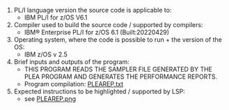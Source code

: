 1. PL/I language version the source code is applicable to:
    - IBM PL/I for z/OS V6.1
2. Compiler used to build the source code / supported by compilers:
    - IBM® Enterprise PL/I for z/OS  6.1      (Built:20220429)
3. Operating system, where the code is possible to run + the version of the OS:
    - IBM z/OS v 2.5
4. Brief inputs and outputs of the program:
    - THIS PROGRAM READS THE SAMPLER FILE GENERATED BY THE PLEA PROGRAM AND GENERATES THE PERFORMANCE REPORTS.
    - Program compilation: [PLEAREP.txt](PLEAREP.txt)
5. Expected instructions to be highlighted / supported by LSP:
    - see [PLEAREP.png](PLEAREP.png)
